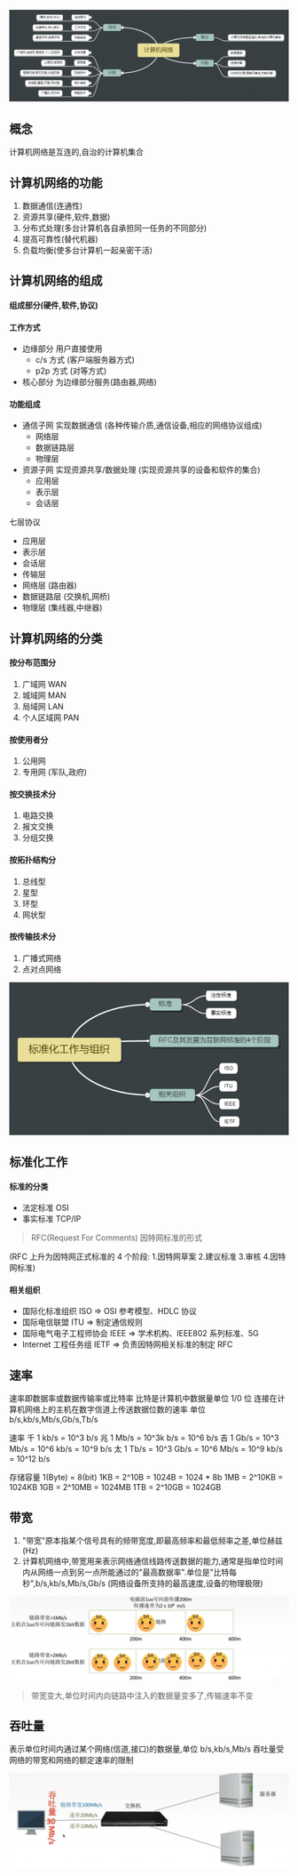![计算机网络](https://github.com/easterCat/networks/blob/master/%E8%AE%A1%E7%AE%97%E6%9C%BA%E7%BD%91%E7%BB%9C.png?raw=true)

## 概念

计算机网络是互连的,自治的计算机集合

## 计算机网络的功能

1. 数据通信(连通性)
2. 资源共享(硬件,软件,数据)
3. 分布式处理(多台计算机各自承担同一任务的不同部分)
4. 提高可靠性(替代机器)
5. 负载均衡(使多台计算机一起亲密干活)

## 计算机网络的组成

#### 组成部分(硬件,软件,协议)

#### 工作方式

- 边缘部分 用户直接使用
  - c/s 方式 (客户端服务器方式)
  - p2p 方式 (对等方式)
- 核心部分 为边缘部分服务(路由器,网络)

#### 功能组成

- 通信子网 实现数据通信 (各种传输介质,通信设备,相应的网络协议组成)
  - 网络层
  - 数据链路层
  - 物理层
- 资源子网 实现资源共享/数据处理 (实现资源共享的设备和软件的集合)
  - 应用层
  - 表示层
  - 会话层

七层协议

- 应用层
- 表示层
- 会话层
- 传输层
- 网络层 (路由器)
- 数据链路层 (交换机,网桥)
- 物理层 (集线器,中继器)

## 计算机网络的分类

#### 按分布范围分

1. 广域网 WAN
2. 城域网 MAN
3. 局域网 LAN
4. 个人区域网 PAN

#### 按使用者分

1. 公用网
2. 专用网 (军队,政府)

#### 按交换技术分

1. 电路交换
2. 报文交换
3. 分组交换

#### 按拓扑结构分

1. 总线型
2. 星型
3. 环型
4. 网状型

#### 按传输技术分

1. 广播式网络
2. 点对点网络

![计算机网络](https://github.com/easterCat/networks/blob/master/%E8%AE%A1%E7%AE%97%E6%9C%BA%E7%BD%91%E7%BB%9C2.png?raw=true)

## 标准化工作

#### 标准的分类

- 法定标准 OSI
- 事实标准 TCP/IP

> RFC(Request For Comments) 因特网标准的形式

(RFC 上升为因特网正式标准的 4 个阶段: 1.因特网草案 2.建议标准 3.审核 4.因特网标准)

#### 相关组织

- 国际化标准组织 ISO => OSI 参考模型、HDLC 协议
- 国际电信联盟 ITU => 制定通信规则
- 国际电气电子工程师协会 IEEE => 学术机构、IEEE802 系列标准、5G
- Internet 工程任务组 IETF => 负责因特网相关标准的制定 RFC

## 速率

速率即数据率或数据传输率或比特率
比特是计算机中数据量单位 1/0 位
连接在计算机网络上的主机在数字信道上传送数据位数的速率
单位 b/s,kb/s,Mb/s,Gb/s,Tb/s

速率
千 1 kb/s = 10^3 b/s
兆 1 Mb/s = 10^3k b/s = 10^6 b/s
吉 1 Gb/s = 10^3 Mb/s = 10^6 kb/s = 10^9 b/s
太 1 Tb/s = 10^3 Gb/s = 10^6 Mb/s = 10^9 kb/s = 10^12 b/s

存储容量
1(Byte) = 8(bit)
1KB = 2^10B = 1024B = 1024 \* 8b
1MB = 2^10KB = 1024KB
1GB = 2^10MB = 1024MB
1TB = 2^10GB = 1024GB

## 带宽

1. "带宽"原本指某个信号具有的频带宽度,即最高频率和最低频率之差,单位赫兹(Hz)
2. 计算机网络中,带宽用来表示网络通信线路传送数据的能力,通常是指单位时间内从网络一点到另一点所能通过的"最高数据率".单位是"比特每秒",b/s,kb/s,Mb/s,Gb/s (网络设备所支持的最高速度,设备的物理极限)

![计算机网络](https://github.com/easterCat/networks/blob/master/%E8%AE%A1%E7%AE%97%E6%9C%BA%E7%BD%91%E7%BB%9C3.png?raw=true)

> 带宽变大,单位时间内向链路中注入的数据量变多了,传输速率不变

## 吞吐量

表示单位时间内通过某个网络(信道,接口)的数据量,单位 b/s,kb/s,Mb/s
吞吐量受网络的带宽和网络的额定速率的限制

![计算机网络](https://github.com/easterCat/networks/blob/master/%E8%AE%A1%E7%AE%97%E6%9C%BA%E7%BD%91%E7%BB%9C4.png?raw=true)
